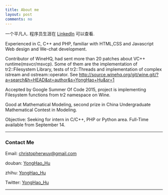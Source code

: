 ```yaml
---
title: About me
layout: post
comments: no
---
```


一个平凡人.
程序员生涯在 [LinkedIn](https://www.linkedin.com/in/yonghaohu) 可以查看.

Experienced in C, C++ and PHP, familiar with  HTML,CSS and Javascript Web design and We-chat development.

Contributor of WineHQ, had sent more than 20 patches about VC++ runtime(msvcr/msvcp). Some of them are the implementation of tr2::Filesystem Library, tests of tr2::Threads and implementation of complex istream and ostream::operator. See  http://source.winehq.org/git/wine.git/?a=search&h=HEAD&st=author&s=YongHao+Hu&sr=1

Accepted by Google Summer Of Code 2015, project is implementing Filesystem functions from tr2 namespace on Wine.

Good at Mathematical Modeling, second prize in China Undergraduate Mathematical Contest in Modeling.

Objective: Seeking for intern in C/C++, PHP or Python area. Full-Time available from September 14.

----

### Contact Me        

Email:   [christopherwuy@gmail.com](mailto:christopherwuy@gmail.com) 

douban: [YongHao_Hu](https://www.douban.com/people/56688445/)

zhihu: [YongHao_Hu](https://www.zhihu.com/people/hu-yong-hao-49)

Twitter: [YongHao_Hu](http://twitter.com/YongHao_Hu)

----
